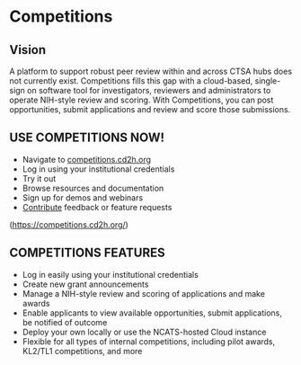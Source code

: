 # Competitions

## Vision

A platform to support robust peer review within and across CTSA hubs does not currently exist. Competitions fills this gap with a cloud-based, single-sign on software tool for investigators, reviewers and administrators to operate NIH-style review and scoring. With Competitions, you can post opportunities, submit applications and review and score those submissions.

## USE COMPETITIONS NOW!

* Navigate to [competitions.cd2h.org](https://competitions.cd2h.org) 
* Log in using your institutional credentials
* Try it out 
* Browse resources and documentation
* Sign up for demos and webinars 
* [Contribute]() feedback or feature requests

(https://competitions.cd2h.org/)


## COMPETITIONS FEATURES

* Log in easily using your institutional credentials
* Create new grant announcements
* Manage a NIH-style review and scoring of applications and make awards
* Enable applicants to view available opportunities, submit applications, be notified of outcome
* Deploy your own locally or use the NCATS-hosted Cloud instance
* Flexible for all types of internal competitions, including pilot awards, KL2/TL1 competitions, and more


